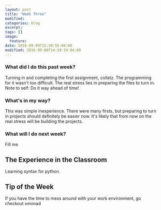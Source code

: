 ```yaml
---
layout: post
title: "Week Three"
modified:
categories: blog
excerpt:
tags: []
image:
  feature:
date: 2016-09-09T15:39:55-04:00
modified: 2016-09-09T14:19:19-04:00
---
```

### What did I do this past week?
Turning in and completing the first assignment, collatz. The programming for it wasn't too difficult. The real stress lies in preparing the files to turn in. Note to self: Do it way ahead of time!

### What's in my way?
This was simple inexperience. There were many firsts, but preparing to turn in projects should definitely be easier now. It's likely that from now on the real stress will be building the projects.

### What will I do next week?
Fill me

## The Experience in the Classroom
Learning syntax for python.

## Tip of the Week
If you have the time to mess around with your work environment, go checkout xmonad
